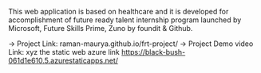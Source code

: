 This web application is based on healthcare and it is developed for accomplishment of future ready talent internship program launched by Microsoft, Future Skills Prime, Zuno by foundit & Github.

-> Project Link: raman-maurya.github.io/frt-project/
-> Project Demo video Link: xyz
the static web azure link https://black-bush-061d1e610.5.azurestaticapps.net/
